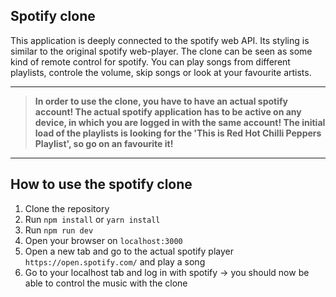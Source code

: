 ## Spotify clone
This application is deeply connected to the spotify web API. Its styling is similar to the original spotify web-player. The clone can be seen as some kind of remote control for spotify. You can play songs from different playlists, controle the volume, skip songs or look at your favourite artists. 

------------

> **In order to use the clone, you have to have an actual spotify account!
The actual spotify application has to be active on any device, in which you are logged in with the same account!
The initial load of the playlists is looking for the 'This is Red Hot Chilli Peppers Playlist', so go on an favourite it!**

------------


## How to use the spotify clone
1. Clone the repository
2. Run `npm install` or `yarn install`
3. Run `npm run dev`
4. Open your browser on `localhost:3000`
5. Open a new tab and go to the actual spotify player `https://open.spotify.com/` and play a song
6. Go to your localhost tab and log in with spotify
-> you should now be able to control the music with the clone